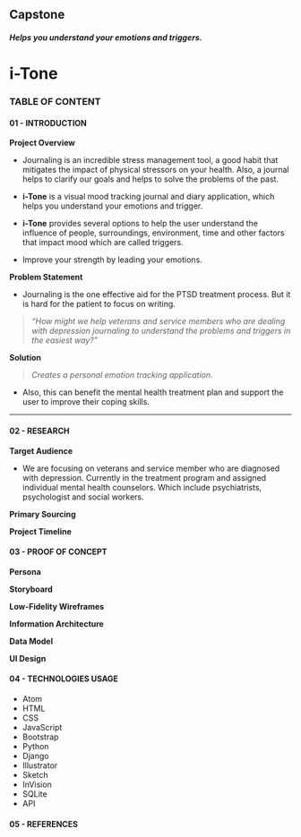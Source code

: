 ## Capstone

##### Helps you understand your emotions and triggers.
# i-Tone


### TABLE OF CONTENT
#### 01 - INTRODUCTION
**Project Overview**
- Journaling is an incredible stress management tool, a good habit that mitigates the
impact of physical stressors on your health. Also, a journal helps to clarify our goals
and helps to solve the problems of the past.

- **i-Tone** is a visual mood tracking journal and diary application, which helps you
understand your emotions and trigger.

- **i-Tone** provides several options to help the user understand the influence of people,
surroundings, environment, time and other factors that impact mood which are
called triggers.

- Improve your strength by leading your emotions.

**Problem Statement**
- Journaling is the one effective aid for the PTSD treatment process. But it is hard for
the patient to focus on writing.

> *“How might we help veterans and service members who are dealing with depression
journaling to understand the problems and triggers in the easiest way?"*

**Solution**
> *Creates a personal emotion tracking application.*

- Also, this can benefit the mental health treatment plan and support the user to
improve their coping skills.
_____________________________________________________________________________________________

#### 02 - RESEARCH
**Target Audience**
- We are focusing on veterans and service member who are diagnosed with depression. Currently in the treatment program and assigned individual mental health counselors. Which include psychiatrists, psychologist and social workers.





**Primary Sourcing**


**Project Timeline**

#### 03 - PROOF OF CONCEPT
**Persona**

**Storyboard**

**Low-Fidelity Wireframes**

**Information Architecture**

**Data Model**

**UI Design**

#### 04 - TECHNOLOGIES USAGE
* Atom
* HTML
* CSS
* JavaScript
* Bootstrap
* Python
* Django
* Illustrator
* Sketch
* InVision
* SQLite
* API

#### 05 - REFERENCES
